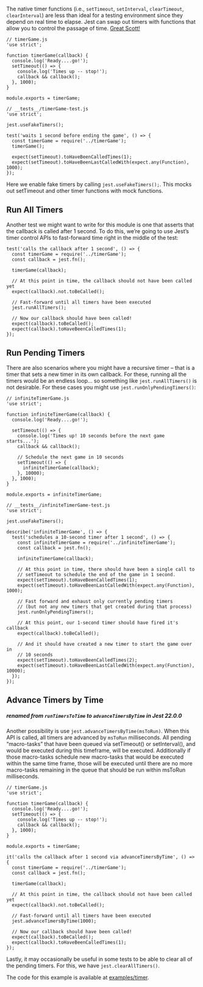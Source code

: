 The native timer functions (i.e., `setTimeout`, `setInterval`, `clearTimeout`, `clearInterval`) are less than ideal for a testing environment since they depend on real time to elapse. Jest can swap out timers with functions that allow you to control the passage of time. [Great Scott!](https://www.youtube.com/watch?v=QZoJ2Pt27BY)

    // timerGame.js
    'use strict';

    function timerGame(callback) {
      console.log('Ready....go!');
      setTimeout(() => {
        console.log('Times up -- stop!');
        callback && callback();
      }, 1000);
    }

    module.exports = timerGame;

    // __tests__/timerGame-test.js
    'use strict';

    jest.useFakeTimers();

    test('waits 1 second before ending the game', () => {
      const timerGame = require('../timerGame');
      timerGame();

      expect(setTimeout).toHaveBeenCalledTimes(1);
      expect(setTimeout).toHaveBeenLastCalledWith(expect.any(Function), 1000);
    });

Here we enable fake timers by calling `jest.useFakeTimers();`. This mocks out setTimeout and other timer functions with mock functions.

## Run All Timers

Another test we might want to write for this module is one that asserts that the callback is called after 1 second. To do this, we’re going to use Jest’s timer control APIs to fast-forward time right in the middle of the test:

    test('calls the callback after 1 second', () => {
      const timerGame = require('../timerGame');
      const callback = jest.fn();

      timerGame(callback);

      // At this point in time, the callback should not have been called yet
      expect(callback).not.toBeCalled();

      // Fast-forward until all timers have been executed
      jest.runAllTimers();

      // Now our callback should have been called!
      expect(callback).toBeCalled();
      expect(callback).toHaveBeenCalledTimes(1);
    });

## Run Pending Timers

There are also scenarios where you might have a recursive timer – that is a timer that sets a new timer in its own callback. For these, running all the timers would be an endless loop… so something like `jest.runAllTimers()` is not desirable. For these cases you might use `jest.runOnlyPendingTimers()`:

    // infiniteTimerGame.js
    'use strict';

    function infiniteTimerGame(callback) {
      console.log('Ready....go!');

      setTimeout(() => {
        console.log('Times up! 10 seconds before the next game starts...');
        callback && callback();

        // Schedule the next game in 10 seconds
        setTimeout(() => {
          infiniteTimerGame(callback);
        }, 10000);
      }, 1000);
    }

    module.exports = infiniteTimerGame;

    // __tests__/infiniteTimerGame-test.js
    'use strict';

    jest.useFakeTimers();

    describe('infiniteTimerGame', () => {
      test('schedules a 10-second timer after 1 second', () => {
        const infiniteTimerGame = require('../infiniteTimerGame');
        const callback = jest.fn();

        infiniteTimerGame(callback);

        // At this point in time, there should have been a single call to
        // setTimeout to schedule the end of the game in 1 second.
        expect(setTimeout).toHaveBeenCalledTimes(1);
        expect(setTimeout).toHaveBeenLastCalledWith(expect.any(Function), 1000);

        // Fast forward and exhaust only currently pending timers
        // (but not any new timers that get created during that process)
        jest.runOnlyPendingTimers();

        // At this point, our 1-second timer should have fired it's callback
        expect(callback).toBeCalled();

        // And it should have created a new timer to start the game over in
        // 10 seconds
        expect(setTimeout).toHaveBeenCalledTimes(2);
        expect(setTimeout).toHaveBeenLastCalledWith(expect.any(Function), 10000);
      });
    });

## Advance Timers by Time

##### renamed from `runTimersToTime` to `advanceTimersByTime` in Jest **22.0.0**

Another possibility is use `jest.advanceTimersByTime(msToRun)`. When this API is called, all timers are advanced by `msToRun` milliseconds. All pending “macro-tasks” that have been queued via setTimeout() or setInterval(), and would be executed during this timeframe, will be executed. Additionally if those macro-tasks schedule new macro-tasks that would be executed within the same time frame, those will be executed until there are no more macro-tasks remaining in the queue that should be run within msToRun milliseconds.

    // timerGame.js
    'use strict';

    function timerGame(callback) {
      console.log('Ready....go!');
      setTimeout(() => {
        console.log('Times up -- stop!');
        callback && callback();
      }, 1000);
    }

    module.exports = timerGame;

    it('calls the callback after 1 second via advanceTimersByTime', () => {
      const timerGame = require('../timerGame');
      const callback = jest.fn();

      timerGame(callback);

      // At this point in time, the callback should not have been called yet
      expect(callback).not.toBeCalled();

      // Fast-forward until all timers have been executed
      jest.advanceTimersByTime(1000);

      // Now our callback should have been called!
      expect(callback).toBeCalled();
      expect(callback).toHaveBeenCalledTimes(1);
    });

Lastly, it may occasionally be useful in some tests to be able to clear all of the pending timers. For this, we have `jest.clearAllTimers()`.

The code for this example is available at [examples/timer](https://github.com/facebook/jest/tree/master/examples/timer).
